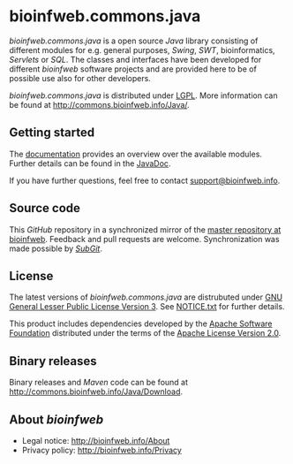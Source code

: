 # bioinfweb.commons.java

*bioinfweb.commons.java* is a open source *Java* library consisting of different modules for e.g. general purposes, *Swing*, *SWT*, bioinformatics, *Servlets* or *SQL*. The classes and interfaces have been developed for different *bioinfweb* software projects and are provided here to be of possible use also for other developers.

*bioinfweb.commons.java* is distributed under [LGPL](http://commons.bioinfweb.info/Java/License/LGPL). More information can be found at http://commons.bioinfweb.info/Java/.

## Getting started

The [documentation](http://commons.bioinfweb.info/Java/Documentation) provides an overview over the available modules. Further details can be found in the [JavaDoc](http://commons.bioinfweb.info/Java/Documentation/API/Latest/).

If you have further questions, feel free to contact support@bioinfweb.info.

## Source code

This *GitHub* repository in a synchronized mirror of the [master repository at bioinfweb](http://bioinfweb.info/Code/sventon/repos/commons.java/list/). Feedback and pull requests are welcome. Synchronization was made possible by [*SubGit*](https://subgit.com/).

## License

The latest versions of *bioinfweb.commons.java* are distrubuted under [GNU General Lesser Public License Version 3](http://commons.bioinfweb.info/Java/License/LGPL). See [NOTICE.txt](https://github.com/bioinfweb/commons.java/blob/master/main/info.bioinfweb.commons.core/src/NOTICE.txt) for further details.

This product includes dependencies developed by the [Apache Software Foundation](http://www.apache.org/) distributed under the terms of the [Apache License Version 2.0](https://github.com/bioinfweb/commons.java/blob/master/main/info.bioinfweb.commons.core/src/APACHE-LICENSE.txt).

## Binary releases

Binary releases and *Maven* code can be found at http://commons.bioinfweb.info/Java/Download.

## About *bioinfweb*

* Legal notice: http://bioinfweb.info/About
* Privacy policy: http://bioinfweb.info/Privacy